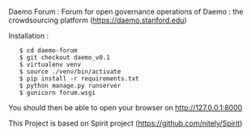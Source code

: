 Daemo Forum : Forum for open governance operations of Daemo : the crowdsourcing platform (https://daemo.stanford.edu)

Installation :    
 ```
    $ cd daemo-forum
    $ git checkout daemo_v0.1
    $ virtualenv venv
    $ source ./venv/bin/activate
    $ pip install -r requirements.txt
    $ python manage.py runserver
    $ gunicorn forum.wsgi
```

You should then be able to open your browser on http://127.0.0.1:8000

This Project is based on Spirit project (https://github.com/nitely/Spirit)
